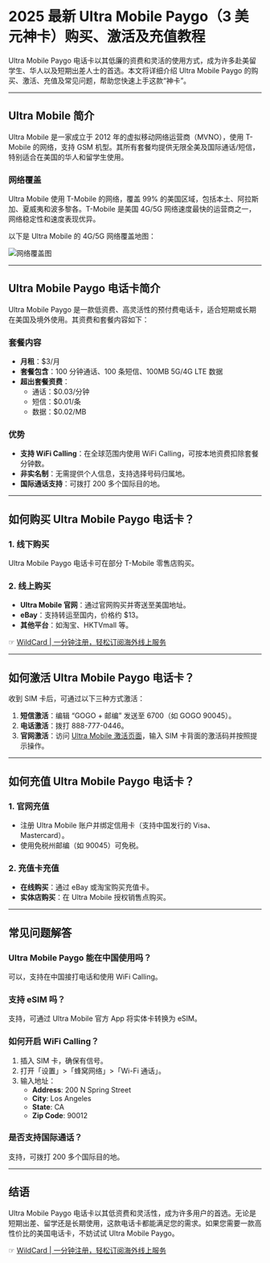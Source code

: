 # 2025 最新 Ultra Mobile Paygo（3 美元神卡）购买、激活及充值教程

Ultra Mobile Paygo 电话卡以其低廉的资费和灵活的使用方式，成为许多赴美留学生、华人以及短期出差人士的首选。本文将详细介绍 Ultra Mobile Paygo 的购买、激活、充值及常见问题，帮助您快速上手这款“神卡”。

---

## Ultra Mobile 简介

Ultra Mobile 是一家成立于 2012 年的虚拟移动网络运营商（MVNO），使用 T-Mobile 的网络，支持 GSM 机型。其所有套餐均提供无限全美及国际通话/短信，特别适合在美国的华人和留学生使用。

### 网络覆盖

Ultra Mobile 使用 T-Mobile 的网络，覆盖 99% 的美国区域，包括本土、阿拉斯加、夏威夷和波多黎各。T-Mobile 是美国 4G/5G 网络速度最快的运营商之一，网络稳定性和速度表现优异。

以下是 Ultra Mobile 的 4G/5G 网络覆盖地图：

![网络覆盖图](https://d11ir4eijp84g9.cloudfront.net/ueditor/php/upload/image/20240311/1710203970340060.png)

---

## Ultra Mobile Paygo 电话卡简介

Ultra Mobile Paygo 是一款低资费、高灵活性的预付费电话卡，适合短期或长期在美国及境外使用。其资费和套餐内容如下：

### 套餐内容

- **月租**：$3/月
- **套餐包含**：100 分钟通话、100 条短信、100MB 5G/4G LTE 数据
- **超出套餐资费**：
  - 通话：$0.03/分钟
  - 短信：$0.01/条
  - 数据：$0.02/MB

### 优势

- **支持 WiFi Calling**：在全球范围内使用 WiFi Calling，可按本地资费扣除套餐分钟数。
- **非实名制**：无需提供个人信息，支持选择号码归属地。
- **国际通话支持**：可拨打 200 多个国际目的地。

---

## 如何购买 Ultra Mobile Paygo 电话卡？

### 1. 线下购买

Ultra Mobile Paygo 电话卡可在部分 T-Mobile 零售店购买。

### 2. 线上购买

- **Ultra Mobile 官网**：通过官网购买并寄送至美国地址。
- **eBay**：支持转运至国内，价格约 $13。
- **其他平台**：如淘宝、HKTVmall 等。

☞ [WildCard | 一分钟注册，轻松订阅海外线上服务](https://bit.ly/bewildcard)

---

## 如何激活 Ultra Mobile Paygo 电话卡？

收到 SIM 卡后，可通过以下三种方式激活：

1. **短信激活**：编辑 “GOGO + 邮编” 发送至 6700（如 GOGO 90045）。
2. **电话激活**：拨打 888-777-0446。
3. **官网激活**：访问 [Ultra Mobile 激活页面](https://my.ultramobile.com/paygo/activation)，输入 SIM 卡背面的激活码并按照提示操作。

---

## 如何充值 Ultra Mobile Paygo 电话卡？

### 1. 官网充值

- 注册 Ultra Mobile 账户并绑定信用卡（支持中国发行的 Visa、Mastercard）。
- 使用免税州邮编（如 90045）可免税。

### 2. 充值卡充值

- **在线购买**：通过 eBay 或淘宝购买充值卡。
- **实体店购买**：在 Ultra Mobile 授权销售点购买。

---

## 常见问题解答

### Ultra Mobile Paygo 能在中国使用吗？

可以，支持在中国接打电话和使用 WiFi Calling。

### 支持 eSIM 吗？

支持，可通过 Ultra Mobile 官方 App 将实体卡转换为 eSIM。

### 如何开启 WiFi Calling？

1. 插入 SIM 卡，确保有信号。
2. 打开「设置」>「蜂窝网络」>「Wi-Fi 通话」。
3. 输入地址：  
   - **Address**: 200 N Spring Street  
   - **City**: Los Angeles  
   - **State**: CA  
   - **Zip Code**: 90012

### 是否支持国际通话？

支持，可拨打 200 多个国际目的地。

---

## 结语

Ultra Mobile Paygo 电话卡以其低资费和灵活性，成为许多用户的首选。无论是短期出差、留学还是长期使用，这款电话卡都能满足您的需求。如果您需要一款高性价比的美国电话卡，不妨试试 Ultra Mobile Paygo。

☞ [WildCard | 一分钟注册，轻松订阅海外线上服务](https://bit.ly/bewildcard)

